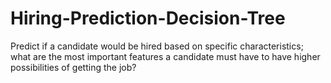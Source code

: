 # Hiring-Prediction-Decision-Tree
Predict if a candidate would be hired based on specific characteristics; what are the most important features a candidate must have to have higher possibilities of getting the job?
